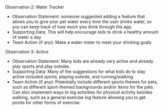 Observation 2: Water Tracker
- Observation Statement: someone suggested adding a feature that allows you to give your pet water every time the user drinks water, so you can keep track of how much you drink through the app.
- Supporting Data: This will help encourage kids to drink a healthy amount of water a day
- Team Action (if any): Make a water meter to meet your drinking goals

Observation 3: Active
- Observation Statement: Many kids are already very active and already play sports and play outside. 
- Supporting Data: Many of the suggestions for what kids do to stay active included sports, playing outside, and running/walking.  
- Team Action (if any): Potentially include different sports themes for pets, such as different sport-themed backgrounds and/or items for the pets. Can also implement ways to log activities for physical activity besides walking, such as a general exercise log feature allowing you to get points for other forms of exercise.  
